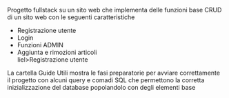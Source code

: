 Progetto fullstack su un sito web che implementa delle funzioni base CRUD di un sito web con le seguenti caratteristiche
<ul>
  <li>Registrazione utente</li>
  <li>Login</li>
  <li>Funzioni ADMIN</li>
  <li>Aggiunta e rimozioni articoli</li>
  liel>Registrazione utente</li>
</ul>


La cartella Guide Utili mostra le fasi preparatorie per avviare correttamente il progetto con alcuni query e comadi SQL che permettono la corretta inizializzazione del database popolandolo con degli elementi base
